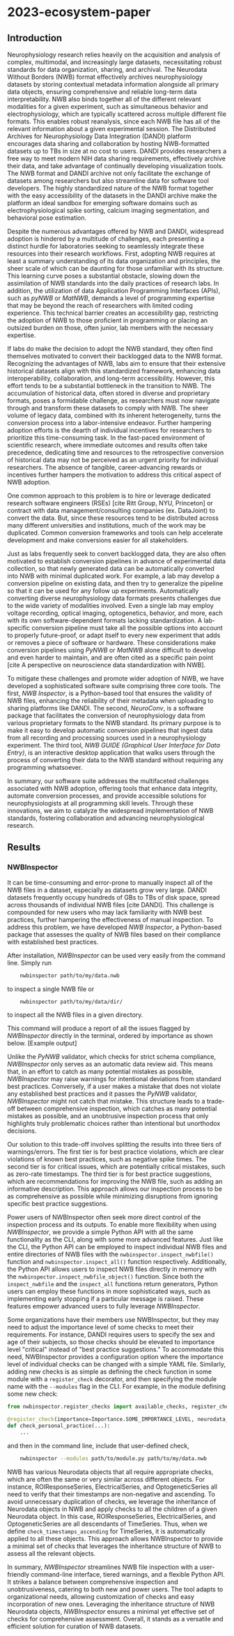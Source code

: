 # 2023-ecosystem-paper
## Introduction
Neurophysiology research relies heavily on the acquisition and analysis of complex, multimodal, and increasingly large datasets, necessitating robust standards for data organization, sharing, and archival. The Neurodata Without Borders (NWB) format effectively archives neurophysiology datasets by storing contextual metadata information alongside all primary data objects, ensuring comprehensive and reliable long-term data interpretability. NWB also binds together all of the different relevant modalities for a given experiment, such as simultaneous behavior and electrophysiology, which are typically scattered across multiple different file formats. This enables robust reanalysis, since each NWB file has all of the relevant information about a given experimental session. The Distributed Archives for Neurophysiology Data Integration (DANDI) platform encourages data sharing and collaboration by hosting NWB-formatted datasets up to TBs in size at no cost to users. DANDI provides researchers a free way to meet modern NIH data sharing requirements, effectively archive their data, and take advantage of continually developing visualization tools. The NWB format and DANDI archive not only facilitate the exchange of datasets among researchers but also streamline data for software tool developers. The highly standardized nature of the NWB format together with the easy accessibility of the datasets in the DANDI archive make the platform an ideal sandbox for emerging software domains such as electrophysiological spike sorting, calcium imaging segmentation, and behavioral pose estimation.

Despite the numerous advantages offered by NWB and DANDI, widespread adoption is hindered by a multitude of challenges, each presenting a distinct hurdle for laboratories seeking to seamlessly integrate these resources into their research workflows. First, adopting NWB requires at least a summary understanding of its data organization and principles, the sheer scale of which can be daunting for those unfamiliar with its structure. This learning curve poses a substantial obstacle, slowing down the assimilation of NWB standards into the daily practices of research labs. In addition, the utilization of data Application Programming Interfaces (APIs), such as _pyNWB_ or _MatNWB_, demands a level of programming expertise that may be beyond the reach of researchers with limited coding experience. This technical barrier creates an accessibility gap, restricting the adoption of NWB to those proficient in programming or placing an outsized burden on those, often junior, lab members with the necessary expertise.

If labs do make the decision to adopt the NWB standard, they often find themselves motivated to convert their backlogged data to the NWB format. Recognizing the advantages of NWB, labs aim to ensure that their extensive historical datasets align with this standardized framework, enhancing data interoperability, collaboration, and long-term accessibility. However, this effort tends to be a substantial bottleneck in the transition to NWB. The accumulation of historical data, often stored in diverse and proprietary formats, poses a formidable challenge, as researchers must now navigate through and transform these datasets to comply with NWB. The sheer volume of legacy data, combined with its inherent heterogeneity, turns the conversion process into a labor-intensive endeavor. Further hampering adoption efforts is the dearth of individual incentives for researchers to prioritize this time-consuming task. In the fast-paced environment of scientific research, where immediate outcomes and results often take precedence, dedicating time and resources to the retrospective conversion of historical data may not be perceived as an urgent priority for individual researchers. The absence of tangible, career-advancing rewards or incentives further hampers the motivation to address this critical aspect of NWB adoption.

One common approach to this problem is to hire or leverage dedicated research software engineers (RSEs) [cite Ritt Group, NYU, Princeton] or contract with data management/consulting companies (ex. DataJoint) to convert the data. But, since these resources tend to be distributed across many different universities and institutions, much of the work may be duplicated. Common conversion frameworks and tools can help accelerate development and make conversions easier for all stakeholders.

Just as labs frequently seek to convert backlogged data, they are also often motivated to establish conversion pipelines in advance of experimental data collection, so that newly generated data can be automatically converted into NWB with minimal duplicated work. For example, a lab may develop a conversion pipeline on existing data, and then try to generalize the pipeline so that it can be used for any follow up experiments. Automatically converting diverse neurophysiology data formats presents challenges due to the wide variety of modalities involved. Even a single lab may employ voltage recording, optical imaging, optogenetics, behavior, and more, each with its own software-dependent formats lacking standardization. A lab-specific conversion pipeline must take all the possible options into account to properly future-proof, or adapt itself to every new experiment that adds or removes a piece of software or hardware. These considerations make conversion pipelines using _PyNWB_ or _MatNWB_ alone difficult to develop and even harder to maintain, and are often cited as a specific pain point [cite A perspective on neuroscience data standardization with NWB].

To mitigate these challenges and promote wider adoption of NWB, we have developed a sophisticated software suite comprising three core tools. The first, _NWB Inspector_, is a Python-based tool that ensures the validity of NWB files, enhancing the reliability of their metadata when uploading to sharing platforms like DANDI. The second, _NeuroConv_, is a software package that facilitates the conversion of neurophysiology data from various proprietary formats to the NWB standard. Its primary purpose is to make it easy to develop automatic conversion pipelines that ingest data from all recording and processing sources used in a neurophysiology experiment. The third tool, _NWB GUIDE (Graphical User Interface for Data Entry)_, is an interactive desktop application that walks users through the process of converting their data to the NWB standard without requiring any programming whatsoever.

In summary, our software suite addresses the multifaceted challenges associated with NWB adoption, offering tools that enhance data integrity, automate conversion processes, and provide accessible solutions for neurophysiologists at all programming skill levels. Through these innovations, we aim to catalyze the widespread implementation of NWB standards, fostering collaboration and advancing neurophysiological research.

## Results
### NWBInspector
It can be time-consuming and error-prone to manually inspect all of the NWB files in a dataset, especially as datasets grow very large. DANDI datasets frequently occupy hundreds of GBs to TBs of disk space, spread across thousands of individual NWB files [cite DANDI]. This challenge is compounded for new users who may lack familiarity with NWB best practices, further hampering the effectiveness of manual inspection. To address this problem, we have developed _NWB Inspector_, a Python-based package that assesses the quality of NWB files based on their compliance with established best practices.

After installation, _NWBInspector_ can be used very easily from the command line. Simply run
```bash
    nwbinspector path/to/my/data.nwb
```
to inspect a single NWB file or
```bash
    nwbinspector path/to/my/data/dir/
```
to inspect all the NWB files in a given directory.

This command will produce a report of all the issues flagged by _NWBInspector_ directly in the terminal, ordered by importance as shown below.
[Example output]

Unlike the _PyNWB_ validator, which checks for strict schema compliance, _NWBInspector_ only serves as an automatic data review aid. This means that, in an effort to catch as many potential mistakes as possible, _NWBInspector_ may raise warnings for intentional deviations from standard best practices. Conversely, if a user makes a mistake that does not violate any established best practices and it passes the _PyNWB_ validator, _NWBInspector_ might not catch that mistake. This structure leads to a trade-off between comprehensive inspection, which catches as many potential mistakes as possible, and an unobtrusive inspection process that only highlights truly problematic choices rather than intentional but unorthodox decisions.

Our solution to this trade-off involves splitting the results into three tiers of warnings/errors. The first tier is for best practice violations, which are clear violations of known best practices, such as negative spike times. The second tier is for critical issues, which are potentially critical mistakes, such as zero-rate timestamps. The third tier is for best practice suggestions, which are recommendations for improving the NWB file, such as adding an informative description. This approach allows our inspection process to be as comprehensive as possible while minimizing disruptions from ignoring specific best practice suggestions.

Power users of NWBInspector often seek more direct control of the inspection process and its outputs. To enable more flexibility when using _NWBInspector_, we provide a simple Python API with all the same functionality as the CLI, along with some more advanced features. Just like the CLI, the Python API can be employed to inspect individual NWB files and entire directories of NWB files with the `nwbinspector.inspect_nwbfile()` function and `nwbinspector.inspect_all()` function respectively. Additionally, the Python API allows users to inspect NWB files directly in memory with the `nwbinspector.inspect_nwbfile_object()` function. Since both the `inspect_nwbfile` and the `inspect_all` functions return generators, Python users can employ these functions in more sophisticated ways, such as implementing early stopping if a particular message is raised. These features empower advanced users to fully leverage _NWBInspector_.

Some organizations have their members use NWBInspector, but they may need to adjust the importance level of some checks to meet their requirements. For instance, DANDI requires users to specify the sex and age of their subjects, so those checks should be elevated to importance level "critical" instead of "best practice suggestions." To accommodate this need, NWBInspector provides a configuration option where the importance level of individual checks can be changed with a simple YAML file. Similarly, adding new checks is as simple as defining the check function in some module with a `register_check` decorator, and then specifying the module name with the `--modules` flag in the CLI. For example, in the module defining some new check:
```python
from nwbinspector.register_checks import available_checks, register_check, Importance

@register_check(importance=Importance.SOME_IMPORTANCE_LEVEL, neurodata_type=some_neurodata_type)
def check_personal_practice(...):
    ...
```
and then in the command line, include that user-defined check,
```bash
    nwbinspector --modules path/to/module.py path/to/my/data.nwb
```

NWB has various Neurodata objects that all require appropriate checks, which are often the same or very similar across different objects. For instance, ROIResponseSeries, ElectricalSeries, and OptogeneticSeries all need to verify that their timestamps are non-negative and ascending. To avoid unnecessary duplication of checks, we leverage the inheritance of Neurodata objects in NWB and apply checks to all the children of a given Neurodata object. In this case, ROIResponseSeries, ElectricalSeries, and OptogeneticSeries are all descendants of TimeSeries. Thus, when we define `check_timestamps_ascending` for TimeSeries, it is automatically applied to all these objects. This approach allows NWBInspector to provide a minimal set of checks that leverages the inheritance structure of NWB to assess all the relevant objects.

In summary, _NWBInspector_ streamlines NWB file inspection with a user-friendly command-line interface, tiered warnings, and a flexible Python API. It strikes a balance between comprehensive inspection and unobtrusiveness, catering to both new and power users. The tool adapts to organizational needs, allowing customization of checks and easy incorporation of new ones. Leveraging the inheritance structure of NWB Neurodata objects, _NWBInspector_ ensures a minimal yet effective set of checks for comprehensive assessment. Overall, it stands as a versatile and efficient solution for curation of NWB datasets.